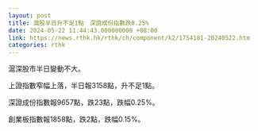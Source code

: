 ```yaml
---
layout: post
title: 滬股半日升不足1點　深證成份指數跌0.25%
date: 2024-05-22 11:44:43.000000000 +08:00
link: https://news.rthk.hk/rthk/ch/component/k2/1754181-20240522.htm
categories: rthk
---
```


滬深股市半日變動不大。

上證指數窄幅上落，半日報3158點，升不足1點。

深證成份指數報9657點，跌23點，跌幅0.25%。

創業板指數報1858點，跌2點，跌幅0.15%。
